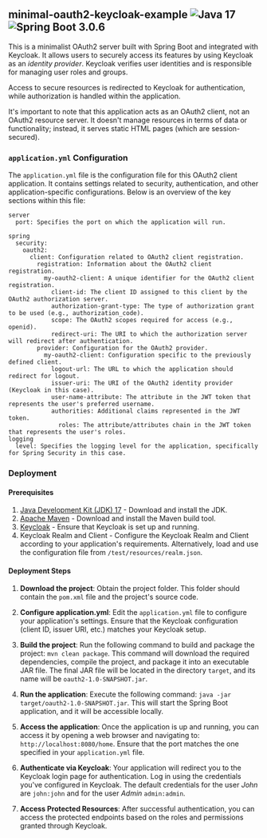 ## minimal-oauth2-keycloak-example ![Java 17](https://img.shields.io/badge/Java-17-green) ![Spring Boot 3.0.6](https://img.shields.io/badge/Spring--Boot-3.0.6-green)

This is a minimalist OAuth2 server built with Spring Boot and integrated with Keycloak. It allows users to securely access its features by using Keycloak as an _identity provider_. Keycloak verifies user identities and is responsible for managing user roles and groups.

Access to secure resources is redirected to Keycloak for authentication, while authorization is handled within the application.

It's important to note that this application acts as an OAuth2 client, not an OAuth2 resource server. It doesn't manage resources in terms of data or functionality; instead, it serves static HTML pages (which are session-secured).

### `application.yml` Configuration

The `application.yml` file is the configuration file for this OAuth2 client application. It contains settings related to security, authentication, and other application-specific configurations. Below is an overview of the key sections within this file:

```
server
  port: Specifies the port on which the application will run.

spring
  security:
    oauth2:
      client: Configuration related to OAuth2 client registration.
        registration: Information about the OAuth2 client registration.
          my-oauth2-client: A unique identifier for the OAuth2 client registration.
            client-id: The client ID assigned to this client by the OAuth2 authorization server.
            authorization-grant-type: The type of authorization grant to be used (e.g., authorization_code).
            scope: The OAuth2 scopes required for access (e.g., openid).
            redirect-uri: The URI to which the authorization server will redirect after authentication.
        provider: Configuration for the OAuth2 provider.
          my-oauth2-client: Configuration specific to the previously defined client.
            logout-url: The URL to which the application should redirect for logout.
            issuer-uri: The URI of the OAuth2 identity provider (Keycloak in this case).
            user-name-attribute: The attribute in the JWT token that represents the user's preferred username.
            authorities: Additional claims represented in the JWT token.
              roles: The attribute/attributes chain in the JWT token that represents the user's roles.
logging
  level: Specifies the logging level for the application, specifically for Spring Security in this case.
```

### Deployment

#### Prerequisites

1. [Java Development Kit (JDK) 17](https://jdk.java.net/17/) - Download and install the JDK.
2. [Apache Maven](https://maven.apache.org/download.cgi) - Download and install the Maven build tool.
3. [Keycloak](https://www.keycloak.org/) - Ensure that Keycloak is set up and running.
4. Keycloak Realm and Client - Configure the Keycloak Realm and Client according to your application's requirements. Alternatively, load and use the configuration file from `/test/resources/realm.json`.

#### Deployment Steps

1. **Download the project**: Obtain the project folder. This folder should contain the `pom.xml` file and the project's source code.


2. **Configure application.yml**: Edit the `application.yml` file to configure your application's settings. Ensure that the Keycloak configuration (client ID, issuer URI, etc.) matches your Keycloak setup.


3. **Build the project**: Run the following command to build and package the project: `mvn clean package`. This command will download the required dependencies, compile the project, and package it into an executable JAR file. The final JAR file will be located in the directory `target`, and its name will be `oauth2-1.0-SNAPSHOT.jar`.


4. **Run the application**: Execute the following command: `java -jar target/oauth2-1.0-SNAPSHOT.jar`. This will start the Spring Boot application, and it will be accessible locally.


5. **Access the application**: Once the application is up and running, you can access it by opening a web browser and navigating to: `http://localhost:8080/home`. Ensure that the port matches the one specified in your `application.yml` file.


6. **Authenticate via Keycloak**: Your application will redirect you to the Keycloak login page for authentication. Log in using the credentials you've configured in Keycloak. The default credentials for the user _John_ are `john:john` and for the user _Admin_ `admin:admin`.


7. **Access Protected Resources**: After successful authentication, you can access the protected endpoints based on the roles and permissions granted through Keycloak.

